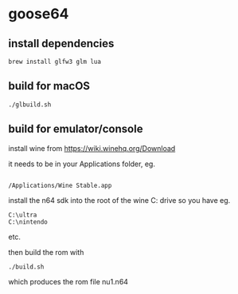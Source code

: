# goose64

## install dependencies
```
brew install glfw3 glm lua

```

## build for macOS

``
./glbuild.sh
``

## build for emulator/console

install wine from https://wiki.winehq.org/Download

it needs to be in your Applications folder, eg.
```

/Applications/Wine Stable.app
```

install the n64 sdk into the root of the wine C: drive so you have eg.
```
C:\ultra
C:\nintendo
```
etc.

then build the rom with

```
./build.sh
```

which produces the rom file nu1.n64